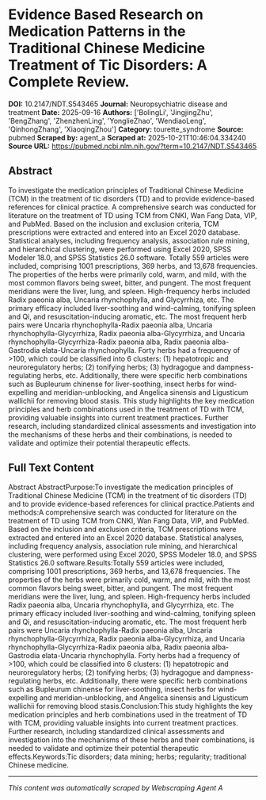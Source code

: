 # Evidence Based Research on Medication Patterns in the Traditional Chinese Medicine Treatment of Tic Disorders: A Complete Review.

**DOI:** 10.2147/NDT.S543465
**Journal:** Neuropsychiatric disease and treatment
**Date:** 2025-09-16
**Authors:** ['BolingLi', 'JingjingZhu', 'BengZhang', 'ZhenzhenLing', 'YonglieZhao', 'WendiaoLeng', 'QinhongZhang', 'XiaoqingZhou']
**Category:** tourette_syndrome
**Source:** pubmed
**Scraped by:** agent_a
**Scraped at:** 2025-10-21T10:46:04.334240
**Source URL:** https://pubmed.ncbi.nlm.nih.gov/?term=10.2147/NDT.S543465

## Abstract

To investigate the medication principles of Traditional Chinese Medicine (TCM) in the treatment of tic disorders (TD) and to provide evidence-based references for clinical practice.
A comprehensive search was conducted for literature on the treatment of TD using TCM from CNKI, Wan Fang Data, VIP, and PubMed. Based on the inclusion and exclusion criteria, TCM prescriptions were extracted and entered into an Excel 2020 database. Statistical analyses, including frequency analysis, association rule mining, and hierarchical clustering, were performed using Excel 2020, SPSS Modeler 18.0, and SPSS Statistics 26.0 software.
Totally 559 articles were included, comprising 1001 prescriptions, 369 herbs, and 13,678 frequencies. The properties of the herbs were primarily cold, warm, and mild, with the most common flavors being sweet, bitter, and pungent. The most frequent meridians were the liver, lung, and spleen. High-frequency herbs included Radix paeonia alba, Uncaria rhynchophylla, and Glycyrrhiza, etc. The primary efficacy included liver-soothing and wind-calming, tonifying spleen and Qi, and resuscitation-inducing aromatic, etc. The most frequent herb pairs were Uncaria rhynchophylla-Radix paeonia alba, Uncaria rhynchophylla-Glycyrrhiza, Radix paeonia alba-Glycyrrhiza, and Uncaria rhynchophylla-Glycyrrhiza-Radix paeonia alba, Radix paeonia alba-Gastrodia elata-Uncaria rhynchophylla. Forty herbs had a frequency of >100, which could be classified into 6 clusters: (1) hepatotropic and neuroregulatory herbs; (2) tonifying herbs; (3) hydragogue and dampness-regulating herbs, etc. Additionally, there were specific herb combinations such as Bupleurum chinense for liver-soothing, insect herbs for wind-expelling and meridian-unblocking, and Angelica sinensis and Ligusticum wallichii for removing blood stasis.
This study highlights the key medication principles and herb combinations used in the treatment of TD with TCM, providing valuable insights into current treatment practices. Further research, including standardized clinical assessments and investigation into the mechanisms of these herbs and their combinations, is needed to validate and optimize their potential therapeutic effects.

## Full Text Content

Abstract AbstractPurpose:To investigate the medication principles of Traditional Chinese Medicine (TCM) in the treatment of tic disorders (TD) and to provide evidence-based references for clinical practice.Patients and methods:A comprehensive search was conducted for literature on the treatment of TD using TCM from CNKI, Wan Fang Data, VIP, and PubMed. Based on the inclusion and exclusion criteria, TCM prescriptions were extracted and entered into an Excel 2020 database. Statistical analyses, including frequency analysis, association rule mining, and hierarchical clustering, were performed using Excel 2020, SPSS Modeler 18.0, and SPSS Statistics 26.0 software.Results:Totally 559 articles were included, comprising 1001 prescriptions, 369 herbs, and 13,678 frequencies. The properties of the herbs were primarily cold, warm, and mild, with the most common flavors being sweet, bitter, and pungent. The most frequent meridians were the liver, lung, and spleen. High-frequency herbs included Radix paeonia alba, Uncaria rhynchophylla, and Glycyrrhiza, etc. The primary efficacy included liver-soothing and wind-calming, tonifying spleen and Qi, and resuscitation-inducing aromatic, etc. The most frequent herb pairs were Uncaria rhynchophylla-Radix paeonia alba, Uncaria rhynchophylla-Glycyrrhiza, Radix paeonia alba-Glycyrrhiza, and Uncaria rhynchophylla-Glycyrrhiza-Radix paeonia alba, Radix paeonia alba-Gastrodia elata-Uncaria rhynchophylla. Forty herbs had a frequency of >100, which could be classified into 6 clusters: (1) hepatotropic and neuroregulatory herbs; (2) tonifying herbs; (3) hydragogue and dampness-regulating herbs, etc. Additionally, there were specific herb combinations such as Bupleurum chinense for liver-soothing, insect herbs for wind-expelling and meridian-unblocking, and Angelica sinensis and Ligusticum wallichii for removing blood stasis.Conclusion:This study highlights the key medication principles and herb combinations used in the treatment of TD with TCM, providing valuable insights into current treatment practices. Further research, including standardized clinical assessments and investigation into the mechanisms of these herbs and their combinations, is needed to validate and optimize their potential therapeutic effects.Keywords:Tic disorders; data mining; herbs; regularity; traditional Chinese medicine.

---
*This content was automatically scraped by Webscraping Agent A*
